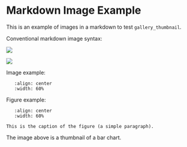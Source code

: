 # Markdown Image Example

This is an example of images in a markdown to test ``gallery_thumbnail``.

Conventional markdown image syntax:

![](/_static/bar_colors.png)

![](/_static/barchart.png)

Image example:

```{image} /_static/affine.png
   :align: center
   :width: 60%
```

Figure example:

```{figure} /_static/rgb.png
   :align: center
   :width: 60%

This is the caption of the figure (a simple paragraph).
```

The image above is a thumbnail of a bar chart.